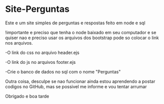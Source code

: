 # Site-Perguntas
Este e um site simples de perguntas e respostas feito em node e sql


!importante e preciso que tenha o node baixado em seu computador e se quiser nao e preciso usar os arquivos dos bootstrap pode so colocar o link nos arquivos.

-O link do css no arquivo header.ejs

-O link do js no arquivos footer.ejs

-Crie o banco de dados no sql com o nome "Perguntas"

Outra coisa, desculpe se nao funcionar ainda estou aprendendo a postar codigos no GitHub, mas se possivel me informe e vou tentar arrumar


Obrigado e boa tarde



